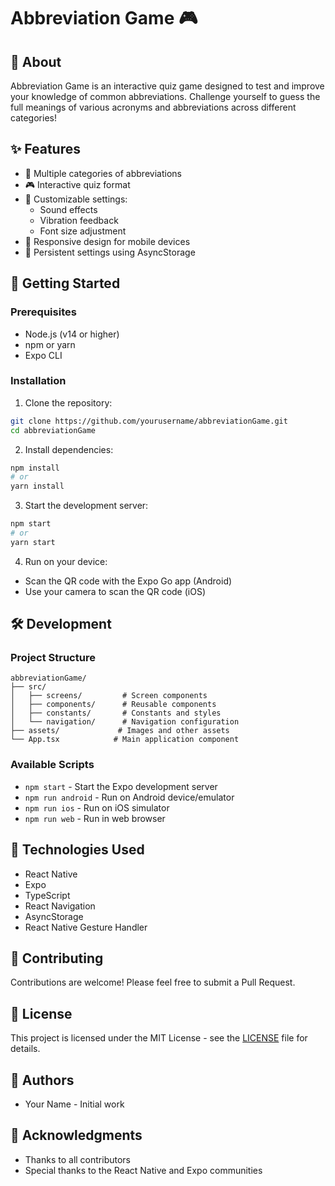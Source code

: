# Abbreviation Game 🎮

## 📖 About

Abbreviation Game is an interactive quiz game designed to test and improve your knowledge of common abbreviations. Challenge yourself to guess the full meanings of various acronyms and abbreviations across different categories!

## ✨ Features

- 🎯 Multiple categories of abbreviations
- 🎮 Interactive quiz format
- 🎨 Customizable settings:
  - Sound effects
  - Vibration feedback
  - Font size adjustment
- 📱 Responsive design for mobile devices
- 💾 Persistent settings using AsyncStorage

## 🚀 Getting Started

### Prerequisites

- Node.js (v14 or higher)
- npm or yarn
- Expo CLI

### Installation

1. Clone the repository:

```bash
git clone https://github.com/yourusername/abbreviationGame.git
cd abbreviationGame
```

2. Install dependencies:

```bash
npm install
# or
yarn install
```

3. Start the development server:

```bash
npm start
# or
yarn start
```

4. Run on your device:

- Scan the QR code with the Expo Go app (Android)
- Use your camera to scan the QR code (iOS)

## 🛠️ Development

### Project Structure

```
abbreviationGame/
├── src/
│   ├── screens/         # Screen components
│   ├── components/      # Reusable components
│   ├── constants/       # Constants and styles
│   └── navigation/      # Navigation configuration
├── assets/             # Images and other assets
└── App.tsx            # Main application component
```

### Available Scripts

- `npm start` - Start the Expo development server
- `npm run android` - Run on Android device/emulator
- `npm run ios` - Run on iOS simulator
- `npm run web` - Run in web browser

## 📱 Technologies Used

- React Native
- Expo
- TypeScript
- React Navigation
- AsyncStorage
- React Native Gesture Handler

## 🤝 Contributing

Contributions are welcome! Please feel free to submit a Pull Request.

## 📄 License

This project is licensed under the MIT License - see the [LICENSE](LICENSE) file for details.

## 👥 Authors

- Your Name - Initial work

## 🙏 Acknowledgments

- Thanks to all contributors
- Special thanks to the React Native and Expo communities
